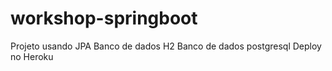 # workshop-springboot
Projeto usando JPA
Banco de dados H2
Banco de dados postgresql
Deploy no Heroku
